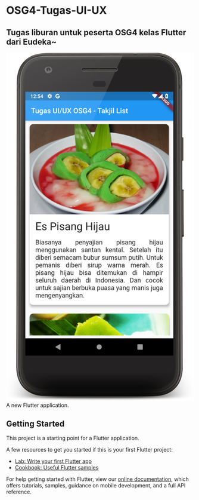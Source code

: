 # OSG4-Tugas-UI-UX
## Tugas liburan untuk peserta OSG4 kelas Flutter dari Eudeka~

![alt text](https://raw.githubusercontent.com/fajarazay/OSG4-Tugas-UI-UX/master/screenshots/ss.png)
A new Flutter application.

## Getting Started

This project is a starting point for a Flutter application.

A few resources to get you started if this is your first Flutter project:

- [Lab: Write your first Flutter app](https://flutter.io/docs/get-started/codelab)
- [Cookbook: Useful Flutter samples](https://flutter.io/docs/cookbook)

For help getting started with Flutter, view our 
[online documentation](https://flutter.io/docs), which offers tutorials, 
samples, guidance on mobile development, and a full API reference.
